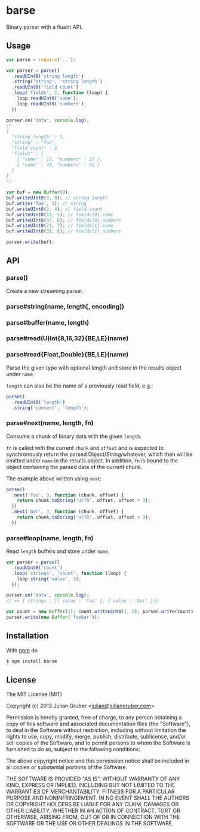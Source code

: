 
# barse

Binary parser with a fluent API.

## Usage

```js
var parse = require('..');

var parser = parse()
  .readUInt8('string length')
  .string('string', 'string length')
  .readUInt8('field count')
  .loop('fields', 2, function (loop) {
    loop.readUInt8('some');
    loop.readUInt8('numbers');
  })

parser.on('data', console.log);
/*
{
  "string length" : 3,
  "string" : "foo",
  "field count" : 2,
  "fields" : [
    { "some" : 13, "numbers" : 37 },
    { "some" : 73, "numbers" : 31 }
  ]
}
*/

var buf = new Buffer(9);
buf.writeUInt8(3, 0); // string length
buf.write('foo', 1); // string
buf.writeUInt8(2, 4); // field count
buf.writeUInt8(13, 5); // fields[0].some
buf.writeUInt8(37, 6); // fields[0].numbers
buf.writeUInt8(73, 7); // fields[1].some
buf.writeUInt8(31, 8); // fields[1].numbers

parser.write(buf);
```

## API

### parse()

Create a new streaming parser.

### parse#string(name, length[, encoding])
### parse#buffer(name, length)
### parse#read(U)Int{8,16,32}{BE,LE}(name)
### parse#read{Float,Double}{BE,LE}(name)

Parse the given type with optional length and store in the results object under
`name`.

`length` can also be the name of a previously read field, e.g.:

```js
parse()
  .readUInt8('length')
  .string('content', 'length');
```

### parse#next(name, length, fn)

Consume a chunk of binary data with the given `length`.

`fn` is called with the current `chunk` and `offset` and is expected to synchronously return the parsed Object/String/whatever, which then will be emitted under `name` in the results object.
In addition, `fn` is bound to the object containing the parsed data of the current chunk.

The example above written using `next`:

```js
parse()
  .next('foo', 3, function (chunk, offset) {
    return chunk.toString('utf8', offset, offset + 3);
  })
  .next('bar', 3, function (chunk, offset) {
    return chunk.toString('utf8', offset, offset + 3);
  })
```

### parse#loop(name, length, fn)

Read `length` buffers and store under `name`.

```js
var parser = parse()
  .readUInt8('count')
  .loop('strings', 'count', function (loop) {
    loop.string('value', 3);
  });

parser.on('data', console.log);
// => { strings : [{ value : 'foo' }, { value : 'bar' }]}

var count = new Buffer(1); count.writeUInt8(1, 0); parser.write(count);
parser.write(new Buffer('foobar'));
```

## Installation

With [npm](http://npmjs.org) do

```bash
$ npm install barse
```

## License

The MIT License (MIT)

Copyright (c) 2013 Julian Gruber &lt;julian@juliangruber.com&gt;

Permission is hereby granted, free of charge, to any person obtaining a copy
of this software and associated documentation files (the "Software"), to deal
in the Software without restriction, including without limitation the rights
to use, copy, modify, merge, publish, distribute, sublicense, and/or sell
copies of the Software, and to permit persons to whom the Software is
furnished to do so, subject to the following conditions:

The above copyright notice and this permission notice shall be included in
all copies or substantial portions of the Software.

THE SOFTWARE IS PROVIDED "AS IS", WITHOUT WARRANTY OF ANY KIND, EXPRESS OR
IMPLIED, INCLUDING BUT NOT LIMITED TO THE WARRANTIES OF MERCHANTABILITY,
FITNESS FOR A PARTICULAR PURPOSE AND NONINFRINGEMENT. IN NO EVENT SHALL THE
AUTHORS OR COPYRIGHT HOLDERS BE LIABLE FOR ANY CLAIM, DAMAGES OR OTHER
LIABILITY, WHETHER IN AN ACTION OF CONTRACT, TORT OR OTHERWISE, ARISING FROM,
OUT OF OR IN CONNECTION WITH THE SOFTWARE OR THE USE OR OTHER DEALINGS IN
THE SOFTWARE.
